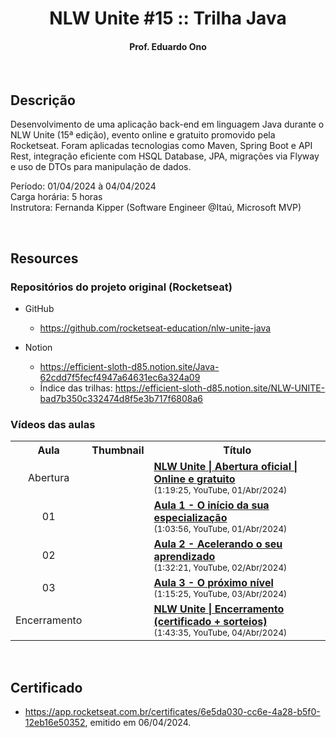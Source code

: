 
<h1 align="center">NLW Unite #15 :: Trilha Java</h1>

<h4 align="center">Prof. Eduardo Ono</h4>

&nbsp;

## Descrição

Desenvolvimento de uma aplicação back-end em linguagem Java durante o NLW Unite (15ª edição), evento online e gratuito promovido pela Rocketseat. Foram aplicadas tecnologias como Maven, Spring Boot e API Rest, integração eficiente com HSQL Database, JPA, migrações via Flyway e uso de DTOs para manipulação de dados.

Período: 01/04/2024 à 04/04/2024<br>
Carga horária: 5 horas<br>
Instrutora: Fernanda Kipper (Software Engineer @Itaú, Microsoft MVP)

&nbsp;

## Resources

### Repositórios do projeto original (Rocketseat)

* GitHub
    * <https://github.com/rocketseat-education/nlw-unite-java>

* Notion
    * <https://efficient-sloth-d85.notion.site/Java-62cdd7f5fecf4947a64631ec6a324a09>
    * Índice das trilhas: <https://efficient-sloth-d85.notion.site/NLW-UNITE-bad7b350c332474d8f5e3b717f6808a6>

### Vídeos das aulas

<table>
  <tr>
    <th>Aula</th>
    <th>Thumbnail</th>
    <th>Título</th>
  </tr>
  <tr>
    <td align="center">Abertura</td>
    <td><img src="https://img.youtube.com/vi/aFTn3RRna1Q/default.jpg" alt=""></td>
    <td>
      <a href="https://www.youtube.com/watch?v=aFTn3RRna1Q"><strong>NLW Unite | Abertura oficial | Online e gratuito</strong></a><br>
      <sub>(1:19:25, YouTube, 01/Abr/2024)</sub>
    </td>
  </tr>
  <tr>
    <td align="center">01</td>
    <td><img src="https://img.youtube.com/vi/0vqwmLgX-io/default.jpg" alt=""></td>
    <td>
      <a href="https://www.youtube.com/watch?v=0vqwmLgX-io"><strong>Aula 1 - O início da sua especialização</strong></a><br>
      <sub>(1:03:56, YouTube, 01/Abr/2024)</sub>
    </td>
  </tr>
  <tr>
    <td align="center">02</td>
    <td><img src="https://img.youtube.com/vi/EPudvfd_sBI/default.jpg" alt=""></td>
    <td>
      <a href="https://www.youtube.com/watch?v=EPudvfd_sBI"><strong>Aula 2 - Acelerando o seu aprendizado</strong></a><br>
      <sub>(1:32:21, YouTube, 02/Abr/2024)</sub>
    </td>
  </tr>
  <tr>
    <td align="center">03</td>
    <td><img src="https://img.youtube.com/vi/YO_JQPuz_b4/default.jpg" alt=""></td>
    <td>
      <a href="https://www.youtube.com/watch?v=YO_JQPuz_b4"><strong>Aula 3 - O próximo nível</strong></a><br>
      <sub>(1:15:25, YouTube, 03/Abr/2024)</sub>
    </td>
  </tr>
  <tr>
    <td align="center">Encerramento</td>
    <td><img src="https://img.youtube.com/vi/j7PdI5LZSi0/default.jpg" alt=""></td>
    <td>
      <a href="https://www.youtube.com/watch?v=j7PdI5LZSi0"><strong>NLW Unite | Encerramento (certificado + sorteios)</strong></a><br>
      <sub>(1:43:35, YouTube, 04/Abr/2024)</sub>
    </td>
  </tr>
</table>

&nbsp;

## Certificado

* <https://app.rocketseat.com.br/certificates/6e5da030-cc6e-4a28-b5f0-12eb16e50352>, emitido em 06/04/2024.

&nbsp;
